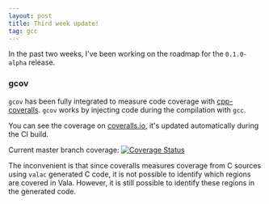 ```yaml
---
layout: post
title: Third week update!
tag: gcc
---
```


In the past two weeks, I've been working on the roadmap for the `0.1.0-alpha`
release.

### gcov

`gcov` has been fully integrated to measure code coverage with
[cpp-coveralls](https://github.com/eddyxu/cpp-coveralls). `gcov` works by
injecting code during the compilation with `gcc`.

You can see the coverage on [coveralls.io](https://coveralls.io/r/valum-framework/valum),
it's updated automatically during the CI build.

Current master branch coverage: [![Coverage Status](https://coveralls.io/repos/valum-framework/valum/badge.svg?branch=master)](https://coveralls.io/r/valum-framework/valum?branch=master)

The inconvenient is that since coveralls measures coverage from C sources using
`valac` generated C code, it is not possible to identify which regions are
covered in Vala. However, it is still possible to identify these regions in the
generated code.

